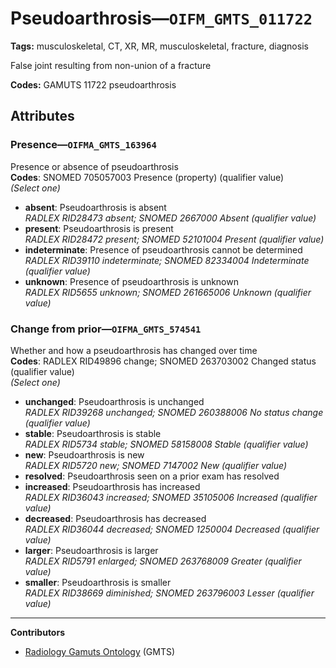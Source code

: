 # Pseudoarthrosis—`OIFM_GMTS_011722`

**Tags:** musculoskeletal, CT, XR, MR, musculoskeletal, fracture, diagnosis

False joint resulting from non-union of a fracture

**Codes:** GAMUTS 11722 pseudoarthrosis

## Attributes

### Presence—`OIFMA_GMTS_163964`

Presence or absence of pseudoarthrosis  
**Codes**: SNOMED 705057003 Presence (property) (qualifier value)  
*(Select one)*

- **absent**: Pseudoarthrosis is absent  
_RADLEX RID28473 absent; SNOMED 2667000 Absent (qualifier value)_
- **present**: Pseudoarthrosis is present  
_RADLEX RID28472 present; SNOMED 52101004 Present (qualifier value)_
- **indeterminate**: Presence of pseudoarthrosis cannot be determined  
_RADLEX RID39110 indeterminate; SNOMED 82334004 Indeterminate (qualifier value)_
- **unknown**: Presence of pseudoarthrosis is unknown  
_RADLEX RID5655 unknown; SNOMED 261665006 Unknown (qualifier value)_

### Change from prior—`OIFMA_GMTS_574541`

Whether and how a pseudoarthrosis has changed over time  
**Codes**: RADLEX RID49896 change; SNOMED 263703002 Changed status (qualifier value)  
*(Select one)*

- **unchanged**: Pseudoarthrosis is unchanged  
_RADLEX RID39268 unchanged; SNOMED 260388006 No status change (qualifier value)_
- **stable**: Pseudoarthrosis is stable  
_RADLEX RID5734 stable; SNOMED 58158008 Stable (qualifier value)_
- **new**: Pseudoarthrosis is new  
_RADLEX RID5720 new; SNOMED 7147002 New (qualifier value)_
- **resolved**: Pseudoarthrosis seen on a prior exam has resolved  
- **increased**: Pseudoarthrosis has increased  
_RADLEX RID36043 increased; SNOMED 35105006 Increased (qualifier value)_
- **decreased**: Pseudoarthrosis has decreased  
_RADLEX RID36044 decreased; SNOMED 1250004 Decreased (qualifier value)_
- **larger**: Pseudoarthrosis is larger  
_RADLEX RID5791 enlarged; SNOMED 263768009 Greater (qualifier value)_
- **smaller**: Pseudoarthrosis is smaller  
_RADLEX RID38669 diminished; SNOMED 263796003 Lesser (qualifier value)_

---

**Contributors**

- [Radiology Gamuts Ontology](https://gamuts.net/) (GMTS)